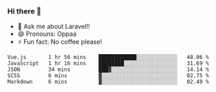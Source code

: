 ### Hi there 👋

<!--
**reubenwedson/reubenwedson** is a ✨ _special_ ✨ repository because its `README.md` (this file) appears on your GitHub profile.
Here are some ideas to get you started:
- 📫 How to reach me: 
- 🔭 I’m currently working on awesome talent app
- 🌱 I’m currently learning extreme Vue js technical stuffs
- 👯 I’m looking to collaborate on start ups challenges
- 🤔 I’m looking for help with time
-->
- 💬 Ask me about Laravel!!
- 😄 Pronouns: Oppaa
- ⚡ Fun fact: No coffee please!

<!--START_SECTION:waka-->
```text
Vue.js       1 hr 56 mins    ████████████░░░░░░░░░░░░░   48.06 % 
JavaScript   1 hr 16 mins    ████████░░░░░░░░░░░░░░░░░   31.69 % 
JSON         34 mins         ███▓░░░░░░░░░░░░░░░░░░░░░   14.14 % 
SCSS         6 mins          ▓░░░░░░░░░░░░░░░░░░░░░░░░   02.75 % 
Markdown     6 mins          ▓░░░░░░░░░░░░░░░░░░░░░░░░   02.49 % 
```
<!--END_SECTION:waka-->
